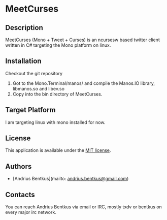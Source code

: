 MeetCurses
==========

Description
-----------

MeetCurses (Mono + Tweet + Curses) is an ncursesw based twitter client
written in C# targeting the Mono platform on linux.

Installation
------------

Checkout the git repository

1. Got to the Mono.Terminal/manos/ and compile the Manos.IO library, libmanos.so and libev.so
2. Copy into the bin directory of MeetCurses.

Target Platform
---------------

I am targeting linux with mono installed for now.

License
-------

This application is available under the [MIT license](http://en.wikipedia.org/wiki/MIT_License).

Authors
-------

* [Andrius Bentkus](mailto: andrius.bentkus@gmail.com)

Contacts
--------

You can reach Andrius Bentkus via email or IRC, mostly txdv or bentkus
on every major irc network.
